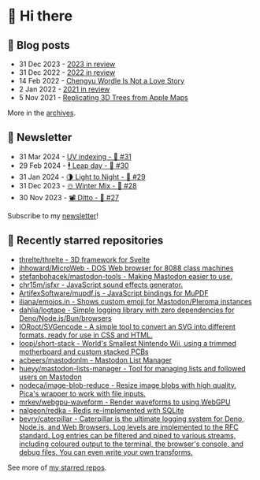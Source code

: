 # 👋 Hi there

## 📝 Blog posts

<!-- feed start -->
- 31 Dec 2023 - [2023 in review](https://cheeaun.com/blog/2023/12/2023-in-review/)
- 31 Dec 2022 - [2022 in review](https://cheeaun.com/blog/2022/12/2022-in-review/)
- 14 Feb 2022 - [Chengyu Wordle Is Not a Love Story](https://cheeaun.com/blog/2022/02/chengyu-wordle-is-not-a-love-story/)
- 2 Jan 2022 - [2021 in review](https://cheeaun.com/blog/2022/01/2021-in-review/)
- 5 Nov 2021 - [Replicating 3D Trees from Apple Maps](https://cheeaun.com/blog/2021/11/replicating-3d-trees-apple-maps/)
<!-- feed end -->

More in the [archives](https://cheeaun.com/blog/archives/).

## 📰 Newsletter

<!-- newsletter start -->
- 31 Mar 2024 - [UV indexing - 🥫 #31](https://cheeaun.substack.com/p/uv-indexing-31)
- 29 Feb 2024 - [🕴️ Leap day - 🥫 #30](https://cheeaun.substack.com/p/leap-day-30)
- 31 Jan 2024 - [🌗 Light to Night - 🥫 #29](https://cheeaun.substack.com/p/light-to-night-29)
- 31 Dec 2023 - [☃️ Winter Mix - 🥫 #28](https://cheeaun.substack.com/p/winter-mix-28)
- 30 Nov 2023 - [📽️ Ditto - 🥫 #27](https://cheeaun.substack.com/p/ditto-27)
<!-- newsletter end -->

Subscribe to my [newsletter](https://cheeaun.substack.com/)!

## 🌟 Recently starred repositories

<!-- starred repos start -->
- [threlte/threlte - 3D framework for Svelte](https://github.com/threlte/threlte)
- [jhhoward/MicroWeb - DOS Web browser for 8088 class machines](https://github.com/jhhoward/MicroWeb)
- [stefanbohacek/mastodon-tools - Making Mastodon easier to use.](https://github.com/stefanbohacek/mastodon-tools)
- [chr15m/jsfxr - JavaScript sound effects generator.](https://github.com/chr15m/jsfxr)
- [ArtifexSoftware/mupdf.js - JavaScript bindings for MuPDF](https://github.com/ArtifexSoftware/mupdf.js)
- [iliana/emojos.in - Shows custom emoji for Mastodon/Pleroma instances](https://github.com/iliana/emojos.in)
- [dahlia/logtape - Simple logging library with zero dependencies for Deno/Node.js/Bun/browsers](https://github.com/dahlia/logtape)
- [IORoot/SVGencode - A simple tool to convert an SVG into different formats, ready for use in CSS and HTML.](https://github.com/IORoot/SVGencode)
- [loopj/short-stack - World's Smallest Nintendo Wii, using a trimmed motherboard and custom stacked PCBs](https://github.com/loopj/short-stack)
- [acbeers/mastodonlm - Mastodon List Manager](https://github.com/acbeers/mastodonlm)
- [hueyy/mastodon-lists-manager - Tool for managing lists and followed users on Mastodon](https://github.com/hueyy/mastodon-lists-manager)
- [nodeca/image-blob-reduce - Resize image blobs with high quality. Pica's wrapper to work with file inputs.](https://github.com/nodeca/image-blob-reduce)
- [mrkev/webgpu-waveform - Render waveforms to <canvas /> using WebGPU](https://github.com/mrkev/webgpu-waveform)
- [nalgeon/redka - Redis re-implemented with SQLite](https://github.com/nalgeon/redka)
- [bevry/caterpillar - Caterpillar is the ultimate logging system for Deno, Node.js, and Web Browsers. Log levels are implemented to the RFC standard. Log entries can be filtered and piped to various streams, including coloured output to the terminal, the browser's console, and debug files. You can even write your own transforms.](https://github.com/bevry/caterpillar)
<!-- starred repos end -->

See more of [my starred repos](https://github.com/stars/cheeaun/).
